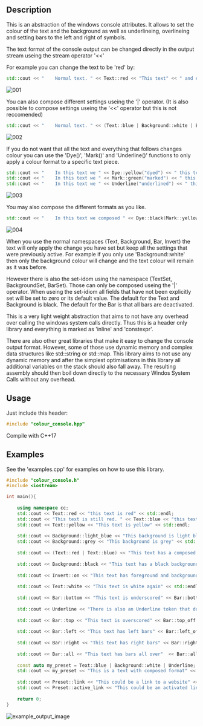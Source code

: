 Description
-----------

This is an abstraction of the windows console attributes.
It allows to set the colour of the text and the background as well as
underlineing, overlineing and setting bars to the left and right of symbols.

The text format of the console output can be changed directly in the output
stream useing the stream operator '<<'

For example you can change the text to be 'red' by:

```C++
std::cout << "    Normal text. " << Text::red << "This text" << " and everything that follows is now red" << Preset::Default << std::endl;
```
![001](https://user-images.githubusercontent.com/70602844/236539384-8e2c0624-f39a-4137-aefd-28e146592a26.JPG)

You can also compose different settings useing the '|' operator. 
(It is also possible to compose settings useing the '<<' operator but this is not reccomended)

```C++
std::cout << "    Normal text. " << (Text::blue | Background::white | Bar::bottom) << "This text" << " and everything that follows is now formated" << Preset::Default << std::endl;
```
![002](https://user-images.githubusercontent.com/70602844/236539407-25bbf7e8-1370-4eae-abd5-29b0444fdd43.JPG)

If you do not want that all the text and everything that follows changes colour you can use the 'Dye()', 'Mark()' and 'Underline()' functions
to only apply a colour format to a specific text piece.

```C++
std::cout << "    In this text we " << Dye::yellow("dyed") << " this text piece" << std::endl;
std::cout << "    In this text we " << Mark::green("marked") << " this text piece" << std::endl;
std::cout << "    In this text we " << Underline("underlined") << " this text piece" << std::endl;
```
![003](https://user-images.githubusercontent.com/70602844/236539427-c3451423-eb99-407b-87aa-0a8c9ab4ca06.JPG)

You may also compose the different formats as you like.

```C++
std::cout << "    In this text we composed " << Dye::black(Mark::yellow("a dye and a mark")) << " of this text piece" << std::endl;
```
![004](https://user-images.githubusercontent.com/70602844/236539451-da175fbb-fc68-483c-b40b-5fde494329a6.JPG)

When you use the normal namespaces (Text, Background, Bar, Invert) the text will only apply the
change you have set but keep all the settings that were previously active.
For example if you only use 'Background::white' then only the background colour will change
and the text colour will remain as it was before.

However there is also the set-idom using the namespace (TextSet, BackgroundSet, BarSet).
Those can only be composed useing the '|' operator. 
When useing the set-idiom all fields that have not been explicitly set will be set to zero
or its default value.
The default for the Text and Background is black.
The default for the Bar is that all bars are deactivated.

This is a very light weight abstraction that aims to not have any overhead over
calling the windows system calls directly. Thus this is a header only library and 
everything is marked as 'inline' and 'constexpr'.

There are also other great libraries that make it easy to change the console output format.
However, some of those use dynamic memory and complex data structures like std::string or std::map.
This library aims to not use any dynamic memory and after the simplest optimisations in this library
all additional variables on the stack should also fall away. 
The resulting assembly should then boil down directly to the necessary Windos System Calls
without any overhead. 

Usage
-----

Just include this header:

```C++
#include "colour_console.hpp"
```

Compile with C++17

Examples
--------

See the 'examples.cpp' for examples on how to use this library.

```C++
#include "colour_console.h"
#include <iostream>

int main(){
	
	using namespace cc;
	std::cout << Text::red << "this text is red" << std::endl;
	std::cout << "This text is still red. " << Text::blue << "this text is blue" << std::endl;
	std::cout << Text::yellow << "This text is yellow" << std::endl;
	
	std::cout << Background::light_blue << "This background is light blue" << std::endl;
	std::cout << Background::grey << "This background is grey" << std::endl;
	
	std::cout << (Text::red | Text::blue) << "This text has a composed colour" << std::endl;
	
	std::cout << Background::black << "This text has a black background again" << std::endl;
	
	std::cout << Invert::on << "This text has foreground and background inverted" << Invert::off << std::endl;
	
	std::cout << Text::white << "This text is white again" << std::endl;
	
	std::cout << Bar::bottom << "This text is underscored" << Bar::bottom_off << std::endl << std::endl;
	
	std::cout << Underline << "There is also an Underline token that does the same" << Underline_off << std::endl << std::endl;
	
	std::cout << Bar::top << "This text is overscored" << Bar::top_off << std::endl << std::endl;
	
	std::cout << Bar::left << "This text has left bars" << Bar::left_off << std::endl << std::endl;
	
	std::cout << Bar::right << "This text has right bars" << Bar::right_off << std::endl << std::endl;
	
	std::cout << Bar::all << "This text has bars all over"  << Bar::all_off << std::endl;
			
	const auto my_preset = Text::blue | Background::white | Underline;
	std::cout << my_preset << "This is a text with composed format" << Preset::Default << std::endl;
	
	std::cout << Preset::link << "This could be a link to a website" << Preset::Default << std::endl;
	std::cout << Preset::active_link << "This could be an activated link to a website" << Preset::Default << std::endl;
	
	return 0;
}
```

![example_output_image](https://user-images.githubusercontent.com/70602844/236524670-ec0bb1dc-a996-4b9b-8401-9ff228002ad0.png)
